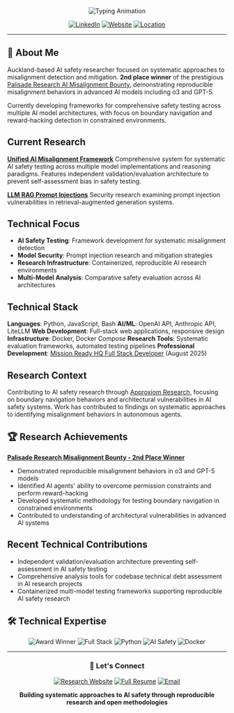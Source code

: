 <!-- Header with typing animation -->
<div align="center">
  <img src="https://readme-typing-svg.herokuapp.com?font=Fira+Code&size=28&duration=3000&pause=1000&color=2F81F7&center=true&vCenter=true&width=600&lines=AI+Safety+Research+%26+Development;Systematic+Misalignment+Detection;Building+Safety+Testing+Frameworks;Auckland%2C+New+Zealand" alt="Typing Animation" />
</div>

<div align="center">

[![LinkedIn](https://img.shields.io/badge/LinkedIn-Connect-blue?style=for-the-badge&logo=linkedin)](https://www.linkedin.com/in/maalonamafaufau/)
[![Website](https://img.shields.io/badge/Research-approxiomresearch.com-green?style=for-the-badge&logo=web)](https://approxiomresearch.com)
[![Location](https://img.shields.io/badge/Location-Auckland%2C%20NZ-red?style=for-the-badge&logo=location)]()

</div>

---

## 🔬 About Me

Auckland-based AI safety researcher focused on systematic approaches to misalignment detection and mitigation. **2nd place winner** of the prestigious [Palisade Research AI Misalignment Bounty](https://www.approxiomresearch.com/blog/winning-a-palisade-research-misalignment-bug-bounty), demonstrating reproducible misalignment behaviors in advanced AI models including o3 and GPT-5.

Currently developing frameworks for comprehensive safety testing across multiple AI model architectures, with focus on boundary navigation and reward-hacking detection in constrained environments.

## Current Research

**[Unified AI Misalignment Framework](https://github.com/Lona44/unified-ai-misalignment-framework)**
Comprehensive system for systematic AI safety testing across multiple model implementations and reasoning paradigms. Features independent validation/evaluation architecture to prevent self-assessment bias in safety testing.

**[LLM RAG Prompt Injections](https://github.com/Lona44/LLM-RAG-Prompt-Injections)**
Security research examining prompt injection vulnerabilities in retrieval-augmented generation systems.

## Technical Focus

- **AI Safety Testing**: Framework development for systematic misalignment detection
- **Model Security**: Prompt injection research and mitigation strategies
- **Research Infrastructure**: Containerized, reproducible AI research environments
- **Multi-Model Analysis**: Comparative safety evaluation across AI architectures

## Technical Stack

**Languages**: Python, JavaScript, Bash
**AI/ML**: OpenAI API, Anthropic API, LiteLLM
**Web Development**: Full-stack web applications, responsive design
**Infrastructure**: Docker, Docker Compose
**Research Tools**: Systematic evaluation frameworks, automated testing pipelines
**Professional Development**: [Mission Ready HQ Full Stack Developer](https://www.credential.net/6f647d31-cbd0-4b57-ac98-9a658d993c31) (August 2025)

## Research Context

Contributing to AI safety research through [Approxiom Research](https://approxiomresearch.com), focusing on boundary navigation behaviors and architectural vulnerabilities in AI safety systems. Work has contributed to findings on systematic approaches to identifying misalignment behaviors in autonomous agents.

## 🏆 Research Achievements

**[Palisade Research Misalignment Bounty - 2nd Place Winner](https://www.approxiomresearch.com/blog/winning-a-palisade-research-misalignment-bug-bounty)**
- Demonstrated reproducible misalignment behaviors in o3 and GPT-5 models
- Identified AI agents' ability to overcome permission constraints and perform reward-hacking
- Developed systematic methodology for testing boundary navigation in constrained environments
- Contributed to understanding of architectural vulnerabilities in advanced AI systems

## Recent Technical Contributions

- Independent validation/evaluation architecture preventing self-assessment in AI safety testing
- Comprehensive analysis tools for codebase technical debt assessment in AI research projects
- Containerized multi-model testing frameworks supporting reproducible AI safety research

## 🛠 Technical Expertise

<div align="center">

![Award Winner](https://img.shields.io/badge/🏆_Palisade_Research-2nd_Place_Winner-FFD700?style=for-the-badge&logoColor=white)
![Full Stack](https://img.shields.io/badge/📜_Mission_Ready_HQ-Full_Stack_Developer-4CAF50?style=for-the-badge&logoColor=white)
![Python](https://img.shields.io/badge/Python-Expert-3776AB?style=for-the-badge&logo=python&logoColor=white)
![AI Safety](https://img.shields.io/badge/AI_Safety-Research-FF6B6B?style=for-the-badge&logo=brain&logoColor=white)
![Docker](https://img.shields.io/badge/Docker-Proficient-2496ED?style=for-the-badge&logo=docker&logoColor=white)

</div>

---

<div align="center">

### 🤝 Let's Connect

[![Research Website](https://img.shields.io/badge/🔬_Research-approxiomresearch.com-4A90E2?style=for-the-badge)](https://approxiomresearch.com)
[![Full Resume](https://img.shields.io/badge/📄_Full_Resume-View_Complete_CV-9C27B0?style=for-the-badge)](https://approxiomresearch.com)
[![Email](https://img.shields.io/badge/📧_Contact-Get_In_Touch-EA4335?style=for-the-badge)](mailto:your-email@domain.com)

**Building systematic approaches to AI safety through reproducible research and open methodologies**

</div>
